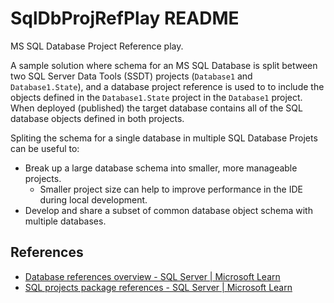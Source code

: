 # SqlDbProjRefPlay README

MS SQL Database Project Reference play.

A sample solution where schema for an MS SQL Database is split between two
SQL Server Data Tools (SSDT) projects (`Database1` and `Database1.State`),
and a database project reference is used to to include the objects defined
in the `Database1.State` project in the `Database1` project. When deployed (published) the target database contains all of the SQL database objects defined in both projects.

Spliting the schema for a single database in multiple SQL Database Projets can be useful to:
- Break up a large database schema into smaller, more manageable projects.
  - Smaller project size can help to improve performance in the IDE during local development.
- Develop and share a subset of common database object schema with multiple databases.

## References

- [Database references overview - SQL Server | Microsoft Learn](https://learn.microsoft.com/en-us/sql/tools/sql-database-projects/concepts/database-references?view=sql-server-ver16&pivots=sq1-visual-studio)
- [SQL projects package references - SQL Server | Microsoft Learn](https://learn.microsoft.com/en-us/sql/tools/sql-database-projects/concepts/package-references?view=sql-server-ver16&pivots=sq1-visual-studio)
